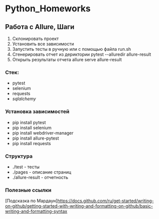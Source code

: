 # Python_Homeworks

## Работа с Allure, Шаги
1. Склонировать проект
2. Установить все зависимости
3. Запустить тесты в ручную или с помощью файла run.sh
4. Сгенерировать отчет из дериктории pytest --alluredir allure-result
5. Открыть результаты отчета allure serve allure-result

### Стек:
- pytest
- selenium
- requests
- _sqlalchemy_

### Установка зависимостей
- pip install pytest
- pip install selenium
- pip install webdriver-manager
- pip install allure-pytest
- pip install requests

### Структура
- ./test - тесты
- ./pages - описание страниц
- ./allure-result - отчетность

### Полезные ссылки
[Подсказка по Мардаун]https://docs.github.com/ru/get-started/writing-on-github/getting-started-with-writing-and-formatting-on-github/basic-writing-and-formatting-syntax